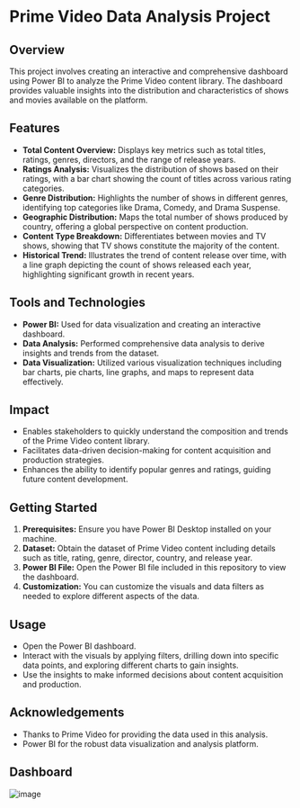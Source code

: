 # Prime Video Data Analysis Project

## Overview
This project involves creating an interactive and comprehensive dashboard using Power BI to analyze the Prime Video content library. The dashboard provides valuable insights into the distribution and characteristics of shows and movies available on the platform.

## Features
- **Total Content Overview:** Displays key metrics such as total titles, ratings, genres, directors, and the range of release years.
- **Ratings Analysis:** Visualizes the distribution of shows based on their ratings, with a bar chart showing the count of titles across various rating categories.
- **Genre Distribution:** Highlights the number of shows in different genres, identifying top categories like Drama, Comedy, and Drama Suspense.
- **Geographic Distribution:** Maps the total number of shows produced by country, offering a global perspective on content production.
- **Content Type Breakdown:** Differentiates between movies and TV shows, showing that TV shows constitute the majority of the content.
- **Historical Trend:** Illustrates the trend of content release over time, with a line graph depicting the count of shows released each year, highlighting significant growth in recent years.

## Tools and Technologies
- **Power BI:** Used for data visualization and creating an interactive dashboard.
- **Data Analysis:** Performed comprehensive data analysis to derive insights and trends from the dataset.
- **Data Visualization:** Utilized various visualization techniques including bar charts, pie charts, line graphs, and maps to represent data effectively.

## Impact
- Enables stakeholders to quickly understand the composition and trends of the Prime Video content library.
- Facilitates data-driven decision-making for content acquisition and production strategies.
- Enhances the ability to identify popular genres and ratings, guiding future content development.

## Getting Started
1. **Prerequisites:** Ensure you have Power BI Desktop installed on your machine.
2. **Dataset:** Obtain the dataset of Prime Video content including details such as title, rating, genre, director, country, and release year.
3. **Power BI File:** Open the Power BI file included in this repository to view the dashboard.
4. **Customization:** You can customize the visuals and data filters as needed to explore different aspects of the data.

## Usage
- Open the Power BI dashboard.
- Interact with the visuals by applying filters, drilling down into specific data points, and exploring different charts to gain insights.
- Use the insights to make informed decisions about content acquisition and production.

## Acknowledgements
- Thanks to Prime Video for providing the data used in this analysis.
- Power BI for the robust data visualization and analysis platform.
  
## Dashboard 
![image](https://github.com/Rakesh-Seenu/PowerBI_Projects/assets/126412041/66940766-11a8-443c-a702-9bc437547541)

